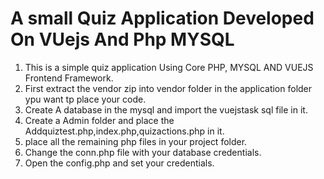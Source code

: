 # A small Quiz Application Developed On VUejs And Php MYSQL
1) This is a simple quiz application Using Core PHP, MYSQL AND VUEJS Frontend Framework.
2) First extract the vendor zip into vendor folder in the application folder ypu want tp place your code.
3) Create A database in the mysql and import the vuejstask sql file in it.
4) Create a Admin folder and place the Addquiztest.php,index.php,quizactions.php in it.
5) place all the remaining php files in your project folder.
6) Change the conn.php file with your database credentials.
7) Open the config.php and set your credentials.
